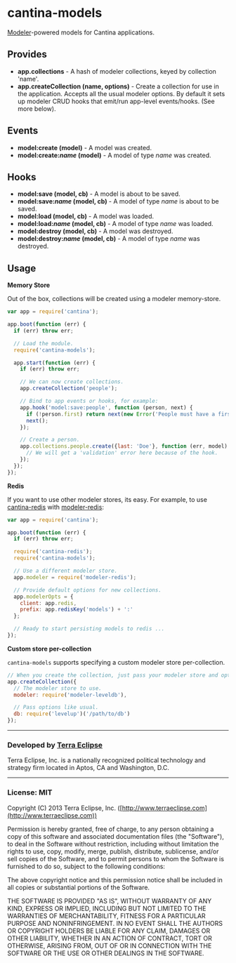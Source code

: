 cantina-models
==============

[Modeler](https://github.com/carlos8f/modeler)-powered models for Cantina applications.

Provides
--------

- **app.collections** - A hash of modeler collections, keyed by collection 'name'.
- **app.createCollection (name, options)** - Create a collection for use in the
application. Accepts all the usual modeler options. By default it sets up
modeler CRUD hooks that emit/run app-level events/hooks. (See more below).

Events
------

- **model:create (model)** - A model was created.
- **model:create:_name_ (model)** - A model of type _name_ was created.

Hooks
-----

- **model:save (model, cb)** - A model is about to be saved.
- **model:save:_name_ (model, cb)** - A model of type _name_ is about to be saved.
- **model:load (model, cb)** - A model was loaded.
- **model:load:_name_ (model, cb)** - A model of type _name_ was loaded.
- **model:destroy (model, cb)** - A model was destroyed.
- **model:destroy:_name_ (model, cb)** - A model of type _name_ was destroyed.

Usage
-----

**Memory Store**

Out of the box, collections will be created using a modeler memory-store.

```js
var app = require('cantina');

app.boot(function (err) {
  if (err) throw err;

  // Load the module.
  require('cantina-models');

  app.start(function (err) {
    if (err) throw err;

    // We can now create collections.
    app.createCollection('people');

    // Bind to app events or hooks, for example:
    app.hook('model:save:people', function (person, next) {
      if (!person.first) return next(new Error('People must have a first name'));
      next();
    });

    // Create a person.
    app.collections.people.create({last: 'Doe'}, function (err, model) {
      // We will get a 'validation' error here because of the hook.
    });
  });
});
```

**Redis**

If you want to use other modeler stores, its easy. For example, to use
[cantina-redis](https://github.com/cantina/cantina-redis) with
[modeler-redis](https://github.com/carlos8f/modeler-redis):

```js
var app = require('cantina');

app.boot(function (err) {
  if (err) throw err;

  require('cantina-redis');
  require('cantina-models');

  // Use a different modeler store.
  app.modeler = require('modeler-redis');

  // Provide default options for new collections.
  app.modelerOpts = {
    client: app.redis,
    prefix: app.redisKey('models') + ':'
  };

  // Ready to start persisting models to redis ...
});
```

**Custom store per-collection**

`cantina-models` supports specifying a custom modeler store per-collection.

```js
// When you create the collection, just pass your modeler store and options.
app.createCollection({
  // The modeler store to use.
  modeler: require('modeler-leveldb'),

  // Pass options like usual.
  db: require('levelup')('/path/to/db')
});
```

- - -

### Developed by [Terra Eclipse](http://www.terraeclipse.com)
Terra Eclipse, Inc. is a nationally recognized political technology and
strategy firm located in Aptos, CA and Washington, D.C.

- - -

### License: MIT
Copyright (C) 2013 Terra Eclipse, Inc. ([http://www.terraeclipse.com](http://www.terraeclipse.com))

Permission is hereby granted, free of charge, to any person obtaining a copy
of this software and associated documentation files (the &quot;Software&quot;), to deal
in the Software without restriction, including without limitation the rights
to use, copy, modify, merge, publish, distribute, sublicense, and/or sell
copies of the Software, and to permit persons to whom the Software is furnished
to do so, subject to the following conditions:

The above copyright notice and this permission notice shall be included in
all copies or substantial portions of the Software.

THE SOFTWARE IS PROVIDED &quot;AS IS&quot;, WITHOUT WARRANTY OF ANY KIND, EXPRESS OR
IMPLIED, INCLUDING BUT NOT LIMITED TO THE WARRANTIES OF MERCHANTABILITY,
FITNESS FOR A PARTICULAR PURPOSE AND NONINFRINGEMENT. IN NO EVENT SHALL THE
AUTHORS OR COPYRIGHT HOLDERS BE LIABLE FOR ANY CLAIM, DAMAGES OR OTHER
LIABILITY, WHETHER IN AN ACTION OF CONTRACT, TORT OR OTHERWISE, ARISING FROM,
OUT OF OR IN CONNECTION WITH THE SOFTWARE OR THE USE OR OTHER DEALINGS IN THE
SOFTWARE.
